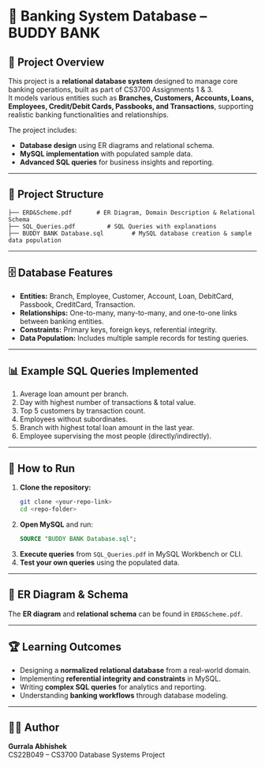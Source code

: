 # 🏦 Banking System Database – BUDDY BANK

## 📌 Project Overview
This project is a **relational database system** designed to manage core banking operations, built as part of CS3700 Assignments 1 & 3.  
It models various entities such as **Branches, Customers, Accounts, Loans, Employees, Credit/Debit Cards, Passbooks, and Transactions**, supporting realistic banking functionalities and relationships.

The project includes:
- **Database design** using ER diagrams and relational schema.
- **MySQL implementation** with populated sample data.
- **Advanced SQL queries** for business insights and reporting.

---

## 📂 Project Structure
```
├── ERD&Scheme.pdf       # ER Diagram, Domain Description & Relational Schema
├── SQL_Queries.pdf         # SQL Queries with explanations
├── BUDDY BANK Database.sql        # MySQL database creation & sample data population
```

---

## 🗄️ Database Features
- **Entities:** Branch, Employee, Customer, Account, Loan, DebitCard, Passbook, CreditCard, Transaction.
- **Relationships:** One-to-many, many-to-many, and one-to-one links between banking entities.
- **Constraints:** Primary keys, foreign keys, referential integrity.
- **Data Population:** Includes multiple sample records for testing queries.

---

## 📊 Example SQL Queries Implemented
1. Average loan amount per branch.
2. Day with highest number of transactions & total value.
3. Top 5 customers by transaction count.
4. Employees without subordinates.
5. Branch with highest total loan amount in the last year.
6. Employee supervising the most people (directly/indirectly).

---

## 🚀 How to Run
1. **Clone the repository:**
   ```bash
   git clone <your-repo-link>
   cd <repo-folder>
   ```
2. **Open MySQL** and run:
   ```sql
   SOURCE "BUDDY BANK Database.sql";
   ```
3. **Execute queries** from `SQL_Queries.pdf` in MySQL Workbench or CLI.
4. **Test your own queries** using the populated data.

---

## 📜 ER Diagram & Schema
The **ER diagram** and **relational schema** can be found in `ERD&Scheme.pdf`.

---

## 🏆 Learning Outcomes
- Designing a **normalized relational database** from a real-world domain.
- Implementing **referential integrity and constraints** in MySQL.
- Writing **complex SQL queries** for analytics and reporting.
- Understanding **banking workflows** through database modeling.

---

## 👨‍💻 Author
**Gurrala Abhishek**  
CS22B049 – CS3700 Database Systems Project
